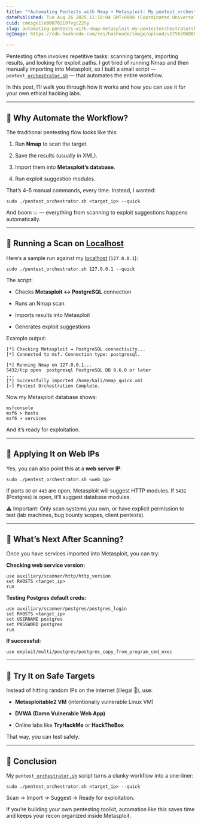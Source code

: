 ```yaml
---
title: "*Automating Pentests with Nmap + Metasploit: My pentest_orchestrator.sh Workflow*"
datePublished: Tue Aug 26 2025 11:19:04 GMT+0000 (Coordinated Universal Time)
cuid: cmesge1lo000702i9fvgc22ty
slug: automating-pentests-with-nmap-metasploit-my-pentestorchestratorsh-workflow
ogImage: https://cdn.hashnode.com/res/hashnode/image/upload/v1756206888763/6f85ed1e-c5ae-4a6d-94e0-b4469f669917.png

---
```


Pentesting often involves repetitive tasks: scanning targets, importing results, and looking for exploit paths. I got tired of running Nmap and then manually importing into Metasploit, so I built a small script — `pentest_`[`orchestrator.sh`](http://orchestrator.sh) — that automates the entire workflow.

In this post, I’ll walk you through how it works and how you can use it for your own ethical hacking labs.

---

## 🔹 Why Automate the Workflow?

The traditional pentesting flow looks like this:

1. Run **Nmap** to scan the target.
    
2. Save the results (usually in XML).
    
3. Import them into **Metasploit’s database**.
    
4. Run exploit suggestion modules.
    

That’s 4–5 manual commands, every time. Instead, I wanted:

```plaintext
sudo ./pentest_orchestrator.sh <target_ip> --quick
```

And boom 💥 — everything from scanning to exploit suggestions happens automatically.

---

## 🔹 Running a Scan on [Localhost](http://Localhost)

Here’s a sample run against my [localhost](http://localhost) (`127.0.0.1`):

```plaintext
sudo ./pentest_orchestrator.sh 127.0.0.1 --quick
```

The script:

* Checks **Metasploit ↔ PostgreSQL** connection
    
* Runs an Nmap scan
    
* Imports results into Metasploit
    
* Generates exploit suggestions
    

Example output:

```plaintext
[*] Checking Metasploit ↔ PostgreSQL connectivity...
[*] Connected to msf. Connection type: postgresql.

[*] Running Nmap on 127.0.0.1...
5432/tcp open  postgresql PostgreSQL DB 9.6.0 or later
...
[*] Successfully imported /home/kali/nmap_quick.xml
[✓] Pentest Orchestration Complete.
```

Now my Metasploit database shows:

```plaintext
msfconsole
msf6 > hosts
msf6 > services
```

And it’s ready for exploitation.

---

## 🔹 Applying It on Web IPs

Yes, you can also point this at a **web server IP**:

```plaintext
sudo ./pentest_orchestrator.sh <web_ip>
```

If ports `80` or `443` are open, Metasploit will suggest HTTP modules. If `5432` (Postgres) is open, it’ll suggest database modules.

⚠️ Important: Only scan systems you own, or have explicit permission to test (lab machines, bug bounty scopes, client pentests).

---

## 🔹 What’s Next After Scanning?

Once you have services imported into Metasploit, you can try:

**Checking web service version:**

```plaintext
use auxiliary/scanner/http/http_version
set RHOSTS <target_ip>
run
```

**Testing Postgres default creds:**

```plaintext
use auxiliary/scanner/postgres/postgres_login
set RHOSTS <target_ip>
set USERNAME postgres
set PASSWORD postgres
run
```

**If successful:**

```plaintext
use exploit/multi/postgres/postgres_copy_from_program_cmd_exec
```

---

## 🔹 Try It on Safe Targets

Instead of hitting random IPs on the internet (illegal 🚫), use:

* **Metasploitable2 VM** (intentionally vulnerable Linux VM)
    
* **DVWA (Damn Vulnerable Web App)**
    
* Online labs like **TryHackMe** or **HackTheBox**
    

That way, you can test safely.

---

## 🔹 Conclusion

My `pentest_`[`orchestrator.sh`](http://orchestrator.sh) script turns a clunky workflow into a one-liner:

```plaintext
sudo ./pentest_orchestrator.sh <target_ip> --quick
```

Scan → Import → Suggest → Ready for exploitation.

If you’re building your own pentesting toolkit, automation like this saves time and keeps your recon organized inside Metasploit.